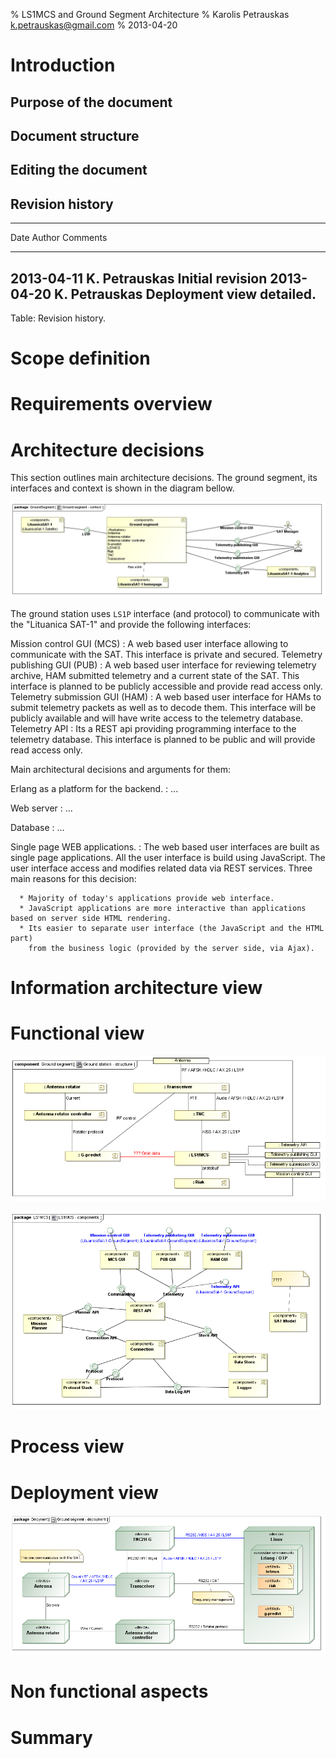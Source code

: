 % LS1MCS and Ground Segment Architecture
% Karolis Petrauskas <k.petrauskas@gmail.com>
% 2013-04-20

Introduction
============

Purpose of the document
-----------------------

Document structure
------------------

Editing the document
--------------------

Revision history
----------------

--------------------------------------------------------------------------
Date         Author              Comments
------------ ------------------- -----------------------------------------
2013-04-11   K. Petrauskas       Initial revision
2013-04-20   K. Petrauskas       Deployment view detailed.
--------------------------------------------------------------------------
Table: Revision history.


Scope definition
================

Requirements overview
=====================

Architecture decisions
======================

This section outlines main architecture decisions.
The ground segment, its interfaces and context is shown in the diagram bellow.

![Context of the LS1 ground segment](uml/Component_Diagram__GroundSegment__Ground_segment_-_context.png)

The ground station uses `LS1P` interface (and protocol) to communicate with the "Lituanica SAT-1" and
provide the following interfaces:

Mission control GUI (MCS)
:   A web based user interface allowing to communicate with the SAT. This interface is private and secured.
Telemetry publishing GUI (PUB)
:   A web based user interface for reviewing telemetry archive,
    HAM submitted telemetry and a current state of the SAT.
    This interface is planned to be publicly accessible and provide read access only.
Telemetry submission GUI (HAM)
:   A web based user interface for HAMs to submit telemetry packets as well as to decode them.
    This interface will be publicly available and will have write access to the telemetry database.
Telemetry API
:   Its a REST api providing programming interface to the telemetry database.
    This interface is planned to be public and will provide read access only.


Main architectural decisions and arguments for them:

Erlang as a platform for the backend.
:   ...

Web server
:   ...

Database
:   ...

Single page WEB applications.
:   The web based user interfaces are built as single page applications.
    All the user interface is build using JavaScript.
    The user interface access and modifies related data via REST services.
    Three main reasons for this decision:

      * Majority of today's applications provide web interface.
      * JavaScript applications are more interactive than applications based on server side HTML rendering.
      * Its easier to separate user interface (the JavaScript and the HTML part)
        from the business logic (provided by the server side, via Ajax).



Information architecture view
=============================

Functional view
===============


![Ground segment decomposition](uml/Composite_Structure_Diagram__Ground_segment__Ground_station_-_structure.png)


![MCS components](uml/Component_Diagram__LS1MCS__LS1MCS_-_components.png)



Process view
============

Deployment view
===============


![Dislocation of components composing LS1 ground segment](uml/Deployment_Diagram__Deloyment__Ground_segment_-_deployment.png)


Non functional aspects
======================

Summary
=======


